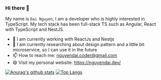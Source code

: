 ### Hi there 👋

My name is `Dai Nguyen`,
I am a developer who is highly interested in TypeScript. 
My tech stack has been full-stack TS such as Angular, React with TypeScript and NestJS.

- 🔭 I am currently working with ReactJs and Nestjs
- 🌱 I am currently researching about design pattern and a little bit microservice, so I can use it in the future
- 📫 How to reach me: nguyendai.coder@gmail.com
- 😄 Visit my personal website: https://nguyendai.dev/

[![Anurag's github stats](https://github-readme-stats.vercel.app/api?username=ngtrdai197&count_private=true?theme=dracula)](https://github.com/ngtrdai197/github-readme-stats)
[![Top Langs](https://github-readme-stats.vercel.app/api/top-langs/?username=ngtrdai197&langs_count=8)](https://github.com/anuraghazra/github-readme-stats)

<!--
**ngtrdai197/ngtrdai197** is a ✨ _special_ ✨ repository because its `README.md` (this file) appears on your GitHub profile.

Here are some ideas to get you started:

- 🔭 I’m currently working on ...
- 🌱 I’m currently learning ...
- 👯 I’m looking to collaborate on ...
- 🤔 I’m looking for help with ...
- 💬 Ask me about ...
- 📫 How to reach me: ...
- 😄 Pronouns: ...
- ⚡ Fun fact: ...
-->
